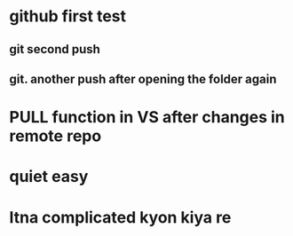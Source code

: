 # github first test
## git second push
## git. another push after opening the folder again
# PULL function in VS after changes in remote repo
# quiet easy 
# Itna complicated kyon kiya re

